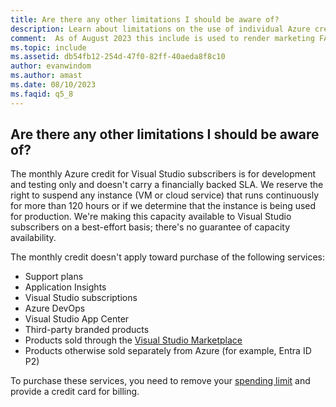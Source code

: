 ```yaml
---
title: Are there any other limitations I should be aware of?
description: Learn about limitations on the use of individual Azure credits.
comment:  As of August 2023 this include is used to render marketing FAQ content for VS Subscriptions in the following portals - VSCom, Manage, and My portals. It was not used for learn.microsoft.com content at that time.  SMEs are Evan Windom and Larissa Crawford of Red Door Collaborative and Sharvari Dighe.
ms.topic: include
ms.assetid: db54fb12-254d-47f0-82ff-40aeda8f8c10
author: evanwindom
ms.author: amast
ms.date: 08/10/2023
ms.faqid: q5_8
---
```


## Are there any other limitations I should be aware of?

The monthly Azure credit for Visual Studio subscribers is for development and testing only and doesn't carry a financially backed SLA. We reserve the right to suspend any instance (VM or cloud service) that runs continuously for more than 120 hours or if we determine that the instance is being used for production. We're making this capacity available to Visual Studio subscribers on a best-effort basis; there's no guarantee of capacity availability.

The monthly credit doesn't apply toward purchase of the following services:

- Support plans
- Application Insights
- Visual Studio subscriptions
- Azure DevOps
- Visual Studio App Center
- Third-party branded products
- Products sold through the [Visual Studio Marketplace](https://marketplace.visualstudio.com/)
- Products otherwise sold separately from Azure (for example, Entra ID P2)

To purchase these services, you need to remove your [spending limit](https://learn.microsoft.com/azure/billing/billing-spending-limit) and provide a credit card for billing.
